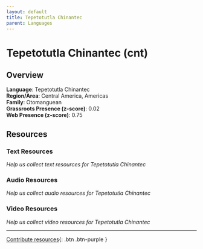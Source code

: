 ```yaml
---
layout: default
title: Tepetotutla Chinantec
parent: Languages
---
```


# Tepetotutla Chinantec (cnt)

## Overview

**Language**: Tepetotutla Chinantec  
**Region/Area**: Central America, Americas  
**Family**: Otomanguean  
**Grassroots Presence (z-score)**: 0.02  
**Web Presence (z-score)**: 0.75  

## Resources

### Text Resources
*Help us collect text resources for Tepetotutla Chinantec*

### Audio Resources
*Help us collect audio resources for Tepetotutla Chinantec*

### Video Resources
*Help us collect video resources for Tepetotutla Chinantec*

---

[Contribute resources](https://forms.office.com/e/1SfLJx3u1r){: .btn .btn-purple }
